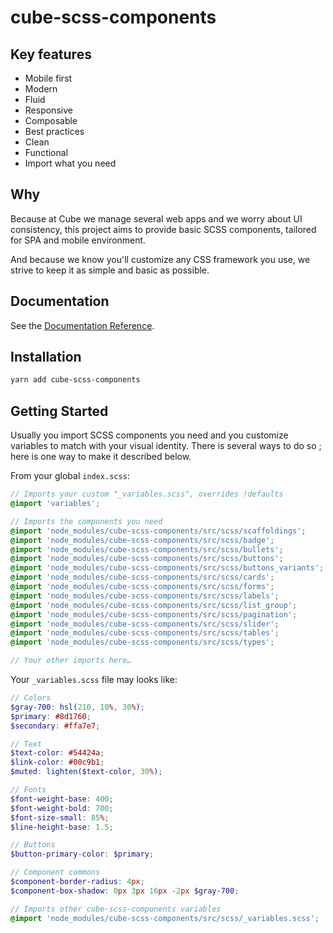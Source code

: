 # cube-scss-components

## Key features

- Mobile first
- Modern
- Fluid
- Responsive
- Composable
- Best practices
- Clean
- Functional
- Import what you need

## Why

Because at Cube we manage several web apps and we worry about UI consistency, this project aims to provide basic SCSS components, tailored for SPA and mobile environment.

And because we know you'll customize any CSS framework you use, we strive to keep it as simple and basic as possible.

## Documentation

See the [Documentation Reference](https://cube-scss-components.netlify.com).

## Installation

```bash
yarn add cube-scss-components
```

## Getting Started

Usually you import SCSS components you need and you customize variables to match with your visual identity. There is several ways to do so ; here is one way to make it described below.

From your global `index.scss`:

```scss
// Imports your custom "_variables.scss", overrides !defaults
@import 'variables';

// Imports the components you need
@import 'node_modules/cube-scss-components/src/scss/scaffoldings';
@import 'node_modules/cube-scss-components/src/scss/badge';
@import 'node_modules/cube-scss-components/src/scss/bullets';
@import 'node_modules/cube-scss-components/src/scss/buttons';
@import 'node_modules/cube-scss-components/src/scss/buttons_variants';
@import 'node_modules/cube-scss-components/src/scss/cards';
@import 'node_modules/cube-scss-components/src/scss/forms';
@import 'node_modules/cube-scss-components/src/scss/labels';
@import 'node_modules/cube-scss-components/src/scss/list_group';
@import 'node_modules/cube-scss-components/src/scss/pagination';
@import 'node_modules/cube-scss-components/src/scss/slider';
@import 'node_modules/cube-scss-components/src/scss/tables';
@import 'node_modules/cube-scss-components/src/scss/types';

// Your other imports here…
```

Your `_variables.scss` file may looks like:

```scss
// Colors
$gray-700: hsl(210, 10%, 30%);
$primary: #8d1760;
$secondary: #ffa7e7;

// Text
$text-color: #54424a;
$link-color: #00c9b1;
$muted: lighten($text-color, 30%);

// Fonts
$font-weight-base: 400;
$font-weight-bold: 700;
$font-size-small: 85%;
$line-height-base: 1.5;

// Buttons
$button-primary-color: $primary;

// Component commons
$component-border-radius: 4px;
$component-box-shadow: 0px 3px 16px -2px $gray-700;

// Imports other cube-scss-components variables
@import 'node_modules/cube-scss-components/src/scss/_variables.scss';
```
